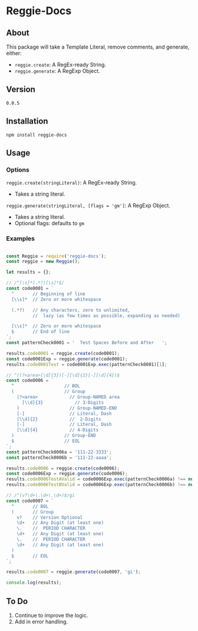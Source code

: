 
# Reggie-Docs

## About

This package will take a Template Literal, remove comments, and generate, either:

* `reggie.create`: A RegEx-ready String.
* `reggie.generate`: A RegExp Object.

## Version

`0.0.5`

## Installation

`npm install reggie-docs`

## Usage

### Options

`reggie.create(stringLiteral)`: A RegEx-ready String.

* Takes a string literal.

`reggie.generate(stringLiteral, [flags = 'gm']`: A RegExp Object.

* Takes a string literal.
* Optional flags: defaults to `gm`

### Examples

```javascript

const Reggie = require('reggie-docs');
const reggie = new Reggie();

let results = {};

// /^[\s]*(.*?)[\s]*$/
const code0001 = `
  ^       // Beginning of line
  [\\s]*  // Zero or more whitespace

  (.*?)   // Any characters, zero to unlimited,
          //  lazy (as few times as possible, expanding as needed)

  [\\s]*  // Zero or more whitespace
  $       // End of line
`;
const patternCheck0001 = '  Test Spaces Before and After   ';

results.code0001 = reggie.create(code0001);
const code0001Exp = reggie.generate(code0001);
results.code0001Test = code0001Exp.exec(patternCheck0001)[1];

// ^((?<area>[\d]{3})[-][\d]{2}[-][\d]{4})$
const code0006 = `
  ^                   // BOL
  (                   // Group
    (?<area>            // Group-NAMED area
      [\\d]{3}            // 3-Digits
    )                   // Group-NAMED-END
    [-]                 // Literal, Dash
    [\\d]{2}            //  2-Digits
    [-]                 // Literal, Dash
    [\\d]{4}            // 4-Digits
  )                   // Group-END
  $                   // EOL
`;
const patternCheck0006a = '111-22-3333';
const patternCheck0006b = '111-22-aaaa';

results.code0006 = reggie.create(code0006);
const code0006Exp = reggie.generate(code0006);
results.code0006TestAValid = code0006Exp.exec(patternCheck0006a) !== null;
results.code0006TestBValid = code0006Exp.exec(patternCheck0006b) !== null;

// /^(v?\d+\.\d+\.\d+)$/gi
const code0007 = `
  ^       // BOL
  (       // Group
    v?    // Version Optional
    \d+   // Any Digit (at least one)
    \.    //  PERIOD CHARACTER
    \d+   // Any Digit (at least one)
    \.    //  PERIOD CHARACTER
    \d+   // Any Digit (at least one)
  )
  $       // EOL
`;

results.code0007 = reggie.generate(code0007, 'gi');

console.log(results);
```

## To Do

1. Continue to improve the logic.
2. Add in error handling.
